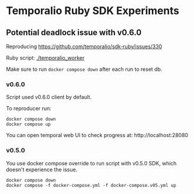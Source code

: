 # Temporalio Ruby SDK Experiments

## Potential deadlock issue with v0.6.0

Reproducing https://github.com/temporalio/sdk-ruby/issues/330

Ruby script: [./temporalio_worker](./temporalio_worker)

Make sure to run `docker compose down` after each run to reset db.

### v0.6.0

Script used v0.6.0 client by default.

To reproducer run:

```shell
docker compose down
docker compose up
```

You can open temporal web UI to check progress at:
http://localhost:28080

### v0.5.0

You use docker compose override to run script with v0.5.0 SDK, which doesn't experience the issue.

```shell
docker compose down
docker compose -f docker-compose.yml -f docker-compose.v05.yml up
```


